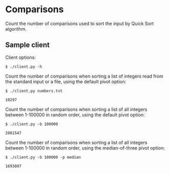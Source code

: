 # Comparisons

Count the number of comparisons used to sort the input by Quick Sort algorithm.

## Sample client

Client options:

    $ ./client.py -h

Count the number of comparisons when sorting a list of integers read from the
standard input or a file, using the default pivot option:

    $ ./client.py numbers.txt

    10297

Count the number of comparisons when sorting a list of all integers between
1-100000 in random order, using the default pivot option:

    $ ./client.py -b 100000

    2081547

Count the number of comparisons when sorting a list of all integers between
1-100000 in random order, using the median-of-three pivot option:

    $ ./client.py -b 100000 -p median

    1693897
